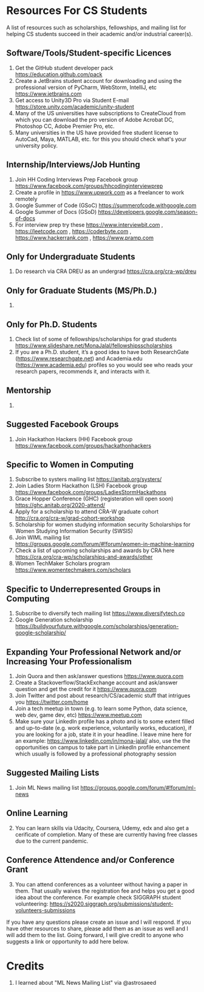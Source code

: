 # Resources For CS Students
A list of resources such as scholarships, fellowships, and mailing list for helping CS students succeed in their academic and/or industrial career(s).

## Software/Tools/Student-specific Licences
1. Get the GitHub student developer pack https://education.github.com/pack
2. Create a JetBrains student account for downloading and using the professional version of PyCharm, WebStorm, IntelliJ, etc https://www.jetbrains.com
3. Get access to Unity3D Pro via Student E-mail https://store.unity.com/academic/unity-student 
4. Many of the US universities have subscriptions to CreateCloud from which you can download the pro version of Adobe Acrobat DC, Photoshop CC, Adobe Premier Pro, etc.
5. Many universities in the US have provided free student license to AutoCad, Maya, MATLAB, etc. for this you should check what's your university policy.


## Internship/Interviews/Job Hunting
1. Join HH Coding Interviews Prep Facebook group https://www.facebook.com/groups/hhcodinginterviewprep 
2. Create a profile in https://www.upwork.com as a freelancer to work remotely
3. Google Summer of Code (GSoC) https://summerofcode.withgoogle.com 
4. Google Summer of Docs (GSoD) https://developers.google.com/season-of-docs
5. For interview prep try these https://www.interviewbit.com  , https://leetcode.com , https://coderbyte.com , https://www.hackerrank.com ,  https://www.pramp.com 

## Only for Undergraduate Students
1. Do research via CRA DREU as an undergrad https://cra.org/cra-wp/dreu 


## Only for Graduate Students (MS/Ph.D.)
1. 

## Only for Ph.D. Students
1. Check list of some of fellowships/scholarships for grad students https://www.slideshare.net/MonaJalal/fellowshipsscholarships 
2. If you are a Ph.D. student, it’s a good idea to have both ResearchGate (https://www.researchgate.net)  and Academia.edu (https://www.academia.edu) profiles so you would see who reads your research papers, recommends it, and interacts with it. 

## Mentorship
1. 

## Suggested Facebook Groups
1. Join Hackathon Hackers (HH) Facebook group https://www.facebook.com/groups/hackathonhackers 


## Specific to Women in Computing
1. Subscribe to systers mailing list https://anitab.org/systers/ 
2. Join Ladies Storm Hackathon (LSH) Facebook group https://www.facebook.com/groups/LadiesStormHackathons 
3. Grace Hopper Conference (GHC) (registeration will open soon) https://ghc.anitab.org/2020-attend/ 
4. Apply for a scholarship to attend CRA-W graduate cohort http://cra.org/cra-w/grad-cohort-workshop
5. Scholarship for women studying information security Scholarships for Women Studying Information Security (SWSIS)
6. Join WIML mailing list https://groups.google.com/forum/#!forum/women-in-machine-learning 
7. Check a list of upcoming scholarships and awards by CRA here https://cra.org/cra-wp/scholarships-and-awards/other 
8. Women TechMaker Scholars program https://www.womentechmakers.com/scholars



## Specific to Underrepresented Groups in Computing
1. Subscribe to diversify tech mailing list https://www.diversifytech.co 
2. Google Generation scholarship https://buildyourfuture.withgoogle.com/scholarships/generation-google-scholarship/

## Expanding Your Professional Network and/or Increasing Your Professionalism
1. Join Quora and then ask/answer questions https://www.quora.com
2. Create a Stackoverflow/StackExchange account and ask/answer question and get the credit for it https://www.quora.com
3. Join Twitter and post about research/CS/academic stuff that intrigues you https://twitter.com/home
4. Join a tech meetup in town (e.g. to learn some Python, data science, web dev, game dev, etc) https://www.meetup.com 
5. Make sure your LinkedIn profile has a photo and is to some extent filled and up-to-date (e.g. work experience, voluntarily works, education), if you are looking for a job, state it in your headline. I leave mine here for an example: https://www.linkedin.com/in/mona-jalal/ also, use the the opportunities on campus to take part in LinkedIn profile enhancement which usually is followed by a professional photography session

## Suggested Mailing Lists
1. Join ML News mailing list  https://groups.google.com/forum/#!forum/ml-news 

## Online Learning 
2. You can learn skills via Udacity, Coursera, Udemy, edx and also get a cerificate of completion. Many of these are currently having free classes due to the current pandemic.


## Conference Attendence and/or Conference Grant
3. You can attend conferences as a volunteer without having a paper in them. That usually waives the registration fee and helps you get a good idea about the conference. For example check SIGGRAPH student volunteering: https://s2020.siggraph.org/submissions/student-volunteers-submissions 






If you have any questions please create an issue and I will respond. If you have other resources to share, please add them as an issue as well and I will add them to the list. Going forward, I will give credit to anyone who suggests a link or opportunity to add here below.


# Credits
1. I learned about "ML News Mailing List" via @astrosaeed


